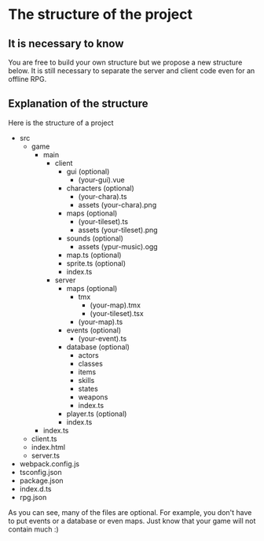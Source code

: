 # The structure of the project

## It is necessary to know

You are free to build your own structure but we propose a new structure below. It is still necessary to separate the server and client code even for an offline RPG.

## Explanation of the structure

Here is the structure of a project

* src
    * game
        * main
            * client
                * gui (optional)
                    * (your-gui).vue
                * characters (optional)
                    * (your-chara).ts 
                    * assets
                        (your-chara).png
                * maps (optional)
                    * (your-tileset).ts 
                    * assets
                        (your-tileset).png
                * sounds (optional)
                    * assets
                        (ypur-music).ogg
                * map.ts (optional)
                * sprite.ts (optional)
                * index.ts
            * server
                * maps (optional)
                    * tmx
                        * (your-map).tmx
                        * (your-tileset).tsx
                    * (your-map).ts
                * events (optional)
                    * (your-event).ts
                * database (optional)
                    * actors
                    * classes
                    * items
                    * skills
                    * states
                    * weapons
                    * index.ts
                * player.ts (optional)
                * index.ts
        * index.ts
    * client.ts
    * index.html
    * server.ts
* webpack.config.js
* tsconfig.json
* package.json
* index.d.ts
* rpg.json

As you can see, many of the files are optional. For example, you don't have to put events or a database or even maps. Just know that your game will not contain much :)